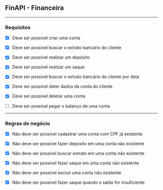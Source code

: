 ## FinAPI - Financeira

---

### Requisitos

- [x] Deve ser possível criar uma conta

- [x] Deve ser possível buscar o extrato bancário do cliente

- [x] Deve ser possível realizar um depósito

- [x] Deve ser possível realizar um saque

- [x] Deve ser possível buscar o extrato bancário do cliente por data

- [x] Deve ser possível obter dados da conta do cliente

- [x] Deve ser possível deletar uma conta

- [ ] Deve ser possível pegar o balanço de uma conta

---

### Regras de negócio

- [x] Não deve ser possível cadastrar uma conta com CPF já existente

- [x] Não deve ser possível fazer depósito em uma conta não existente

- [x] Não deve ser possível buscar extrato em uma conta não existente

- [x] Não deve ser possível fazer saque em uma conta não existente

- [x] Não deve ser possível excluir uma conta não existente

- [x] Não deve ser possível fazer saque quando o saldo for insuficiente
